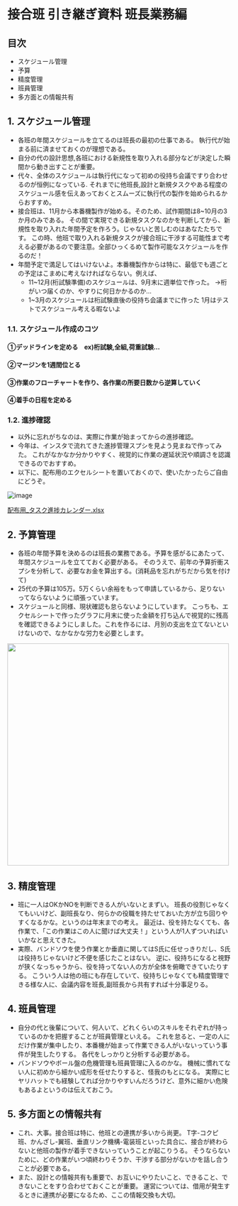 # 接合班 引き継ぎ資料 班長業務編
## 目次
- スケジュール管理
- 予算
- 精度管理
- 班員管理
- 多方面との情報共有

## 1. スケジュール管理
- 各班の年間スケジュールを立てるのは班長の最初の仕事である。
   執行代が始まる前に済ませておくのが理想である。
- 自分の代の設計思想,各班における新規性を取り入れる部分などが決定した瞬間から動き出すことが重要。
- 代々、全体のスケジュールは執行代になって初めの役持ち会議ですり合わせるのが恒例になっている.
  それまでに他班長,設計と新規タスクやある程度のスケジュール感を伝えあっておくとスムーズに執行代の製作を始められるからおすすめ。
- 接合班は、11月から本番機製作が始める。そのため、試作期間は8~10月の3か月のみである。
  その間で実現できる新規タスクなのかを判断してから、新規性を取り入れた年間予定を作ろう。じゃないと苦しむのはあなたたちです。
  この時、他班で取り入れる新規タスクが接合班に干渉する可能性まで考える必要があるので要注意。全部ひっくるめて製作可能なスケジュールを作るのだ！
- 年間予定で満足してはいけないよ。本番機製作からは特に、最低でも週ごとの予定はこまめに考えなければならない。例えば、
  - 11~12月(桁試験準備)のスケジュールは、9月末に週単位で作った。
    →桁がいつ届くのか、やすりに何日かかるのか…
  - 1~3月のスケジュールは桁試験直後の役持ち会議までに作った
    1月はテストでスケジュール考える暇ないよ
### 1.1. スケジュール作成のコツ
#### ①デッドラインを定める　ex)桁試験,全組,荷重試験…
#### ②マージンを1週間位とる
#### ③作業のフローチャートを作り、各作業の所要日数から逆算していく
#### ④着手の日程を定める
### 1.2. 進捗確認
- 以外に忘れがちなのは、実際に作業が始まってからの進捗確認。
- 今年は、インスタで流れてきた進捗管理スプシを見よう見まねで作ってみた。
  これがなかなか分かりやすく、視覚的に作業の遅延状況や順調さを認識できるのでおすすめ。
- 以下に、配布用のエクセルシートを置いておくので、使いたかったらご自由にどうぞ。

![image](https://github.com/user-attachments/assets/e871bbe4-9144-4e7d-821d-278ac5daab19)


[配布用_タスク進捗カレンダー.xlsx](https://github.com/user-attachments/files/19748247/_.xlsx)

## 2. 予算管理
- 各班の年間予算を決めるのは班長の業務である。予算を感がるにあたって、年間スケジュールを立てておく必要がある。
  そのうえで、前年の予算折衝スプシを分析して、必要なお金を算出する。(消耗品を忘れがちだから気を付けて)
- 25代の予算は105万。5万くらい余裕をもって申請しているから、足りないってならないように頑張っています。
- スケジュールと同様、現状確認も怠らないようにしています。
  こっちも、エクセルシートで作ったグラフに月末に使った金額を打ち込んで視覚的に残高を確認できるようにしました。これを作るには、月別の支出を立てないといけないので、なかなかな労力を必要とします。

<img src="https://github.com/user-attachments/assets/4e89a94e-5fd8-453c-8e03-2ac0058f4399" width="500px">


## 3. 精度管理
- 班に一人はOKかNOを判断できる人がいないとまずい。
  班長の役割じゃなくてもいいけど、副班長なり、何らかの役職を持たせておいた方が立ち回りやすくなるかな。というのは年末までの考え。
  最近は、役を持たなくても、各作業で、「この作業はこの人に聞けば大丈夫！」という人が1人ずついればいいかなと思えてきた。
- 実際、バンドソウを使う作業とか垂直に関してはS氏に任せっきりだし、S氏は役持ちじゃないけど不便を感じたことはない。
  逆に、役持ちになると視野が狭くなっちゃうから、役を持ってない人の方が全体を俯瞰できていたりする。
  こういう人は他の班にも存在していて、役持ちじゃなくても精度管理できる様な人に、会議内容を班長,副班長から共有すれば十分事足りる。

## 4. 班員管理
- 自分の代と後輩について、何人いて、どれくらいのスキルをそれぞれが持っているのかを把握することが班員管理といえる。
  これを怠ると、一定の人にだけ作業が集中したり、本番機が始まって作業できる人がいないっていう事件が発生したりする。
  各代をしっかりと分析する必要がある。
- バンドソウやボール盤の危機管理も班員管理に入るのかな。
  機械に慣れてない人に初めから細かい成形を任せたりすると、怪我のもとになる。
  実際にヒヤリハットでも経験してれば分かりやすいんだろうけど、意外に細かい危険もあるよというのは伝えておこう。

## 5. 多方面との情報共有
- これ、大事。接合班は特に、他班との連携が多いから尚更。
  T字-コクピ班、かんざし-翼班、垂直リンク機構-電装班といった具合に、接合が終わらないと他班の製作が着手できないっていうことが起こりうる。
  そうならないために、どの作業がいつ頃終わりそうか、干渉する部分がないかを話し合うことが必要である。
- また、設計との情報共有も重要で、お互いにやりたいこと、できること、できないことをすり合わせておくことが重要。
  運営については、借用が発生するときに連携が必要になるため、ここの情報交換も大切。

